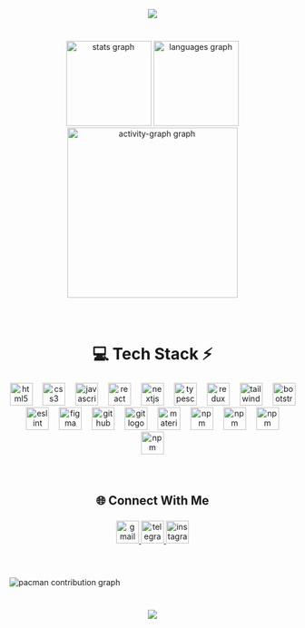 <p align="center">
  <a href="https://github.com/DenverCoder1/readme-typing-svg"><img src="https://readme-typing-svg.herokuapp.com?lines=Hi👋,+my+name's+Hosein+Parvaresh.;I'm+Front-end+Developer+from+Bushehr.;I+love+coding+and+learning.;&center=true&width=500&height=50"></a>
</p>


###

<br clear="both">
<div align="center">
  <img src="https://github-readme-stats.vercel.app/api?username=HoseinParvaresh&hide_title=false&hide_rank=false&show_icons=true&include_all_commits=true&count_private=true&disable_animations=false&theme=dracula&locale=en&hide_border=true&order=1" height="150" alt="stats graph"  />
  
  <img src="https://github-readme-stats.vercel.app/api/top-langs?username=HoseinParvaresh&locale=en&hide_title=false&layout=compact&card_width=320&langs_count=5&theme=dracula&hide_border=true&order=2" height="150" alt="languages graph"  />
  <img src="https://github-readme-activity-graph.vercel.app/graph?username=HoseinParvaresh&radius=16&theme=react&area=true&order=5&hide_border=true" height="300" alt="activity-graph graph"  />

  
  
</div>

###
<br clear="both">
<h1 align="center">💻 Tech Stack ⚡</h1>

###

<div align="left">
</div>

###

<div align="center">
  <img src="https://img.shields.io/badge/HTML5-E34F26?logo=html5&logoColor=white&style=for-the-badge" height="40" alt="html5 logo"  />
  <img width="10" />
  <img src="https://img.shields.io/badge/CSS3-1572B6?logo=css3&logoColor=white&style=for-the-badge" height="40" alt="css3 logo"  />
  <img width="10" />
  <img src="https://img.shields.io/badge/JavaScript-F7DF1E?logo=javascript&logoColor=black&style=for-the-badge" height="40" alt="javascript logo"  />
  <img width="10" />
  <img src="https://img.shields.io/badge/React-61DAFB?logo=react&logoColor=black&style=for-the-badge" height="40" alt="react logo"  />
  <img width="10" />
  <img src="https://img.shields.io/badge/Next.js-000000?logo=nextdotjs&logoColor=white&style=for-the-badge" height="40" alt="nextjs logo"  />
  <img width="10" />
  <img src="https://img.shields.io/badge/TypeScript-3178C6?logo=typescript&logoColor=white&style=for-the-badge" height="40" alt="typescript logo"  />
  <img width="10" />
  <img src="https://img.shields.io/badge/Redux-764ABC?logo=redux&logoColor=white&style=for-the-badge" height="40" alt="redux logo"  />
  <img width="10" />
  <img src="https://img.shields.io/badge/Tailwind CSS-06B6D4?logo=tailwindcss&logoColor=black&style=for-the-badge" height="40" alt="tailwindcss logo"  />
  <img width="10" />
  <img src="https://img.shields.io/badge/Bootstrap-7952B3?logo=bootstrap&logoColor=white&style=for-the-badge" height="40" alt="bootstrap logo"  />
  <img width="10" />
  <img src="https://img.shields.io/badge/ESLint-4B32C3?logo=eslint&logoColor=white&style=for-the-badge" height="40" alt="eslint logo"  />
  <img width="10" />
  <img src="https://img.shields.io/badge/Figma-F24E1E?logo=figma&logoColor=white&style=for-the-badge" height="40" alt="figma logo"  />
  <img width="10" />
  <img src="https://img.shields.io/badge/GitHub-181717?logo=github&logoColor=white&style=for-the-badge" height="40" alt="github logo"  />
  <img width="10" />
  <img src="https://img.shields.io/badge/Git-F05032?logo=git&logoColor=white&style=for-the-badge" height="40" alt="git logo"  />
  <img width="10" />
  <img src="https://img.shields.io/badge/MUI-007FFF?logo=mui&logoColor=white&style=for-the-badge" height="40" alt="materialui logo"  />
  <img width="10" />
  <img src="https://img.shields.io/badge/npm-CB3837?logo=npm&logoColor=white&style=for-the-badge" height="40" alt="npm logo"  />
  <img width="10" />
  <img src="https://img.shields.io/badge/React%20Router-CA4245?style=for-the-badge&logo=React+Router&logoColor=FFFFFF" height="40" alt="npm logo"  />
  <img width="10" />
  <img src="https://img.shields.io/badge/React%20Query-FF4154?style=for-the-badge&logo=React+Query&logoColor=FFFFFF" height="40" alt="npm logo"  />
  <img width="10" />
  <img src="https://img.shields.io/badge/Axios-5A29E4?style=for-the-badge&logo=Axios&logoColor=FFFFFF" height="40" alt="npm logo"  />
</div>

###

<h3 align="center"></h3>

###
<br clear="both">
<h2 align="center">🌐 Connect With Me</h2>

###


###

<div align="center">
  <a href="mailto: parvaresh.dev@gmail.com" target="_blank">
    <img src="https://img.shields.io/static/v1?message=gmail&logo=gmail&label=%20&color=D14836&logoColor=white&labelColor=&style=for-the-badge" height="40" alt="gmail logo"  />
  </a>
  <a href="https://telegram.me/hosein2681/" target="_blank">
    <img src="https://img.shields.io/static/v1?message=Telegram&logo=telegram&label=&color=2CA5E0&logoColor=white&labelColor=&style=for-the-badge" height="40" alt="telegram logo"  />
  </a>
  <a href="https://www.instagram.com/_hoseinparvaresh/" target="_blank">
    <img src="https://img.shields.io/static/v1?message=Instagram&logo=instagram&label=&color=E4405F&logoColor=white&labelColor=&style=for-the-badge" height="40" alt="instagram logo"  />
  </a>
</div>
<br clear="both">

###

<br clear="both">

<picture>
  <source media="(prefers-color-scheme: dark)" srcset="https://raw.githubusercontent.com/HoseinParvaresh/HoseinParvaresh/output/pacman-contribution-graph-dark.svg">
  <source media="(prefers-color-scheme: light)" srcset="https://raw.githubusercontent.com/HoseinParvaresh/HoseinParvaresh/output/pacman-contribution-graph.svg">
  <img alt="pacman contribution graph" src="https://raw.githubusercontent.com/HoseinParvaresh/HoseinParvaresh/output/pacman-contribution-graph.svg">
</picture>

###

<br clear="both">

<div align="center">
   <img src="https://profile-counter.glitch.me/HoseinParvaresh/count.svg?"  />
</div>

###
